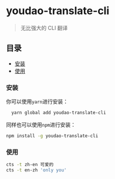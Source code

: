 # youdao-translate-cli

> 无比强大的 CLI 翻译

## 目录

* [安装](#安装)
* [使用](#使用)

### 安装

你可以使用`yarn`进行安装：

```zsh
  yarn global add youdao-translate-cli
```

同样也可以使用`npm`进行安装：

```zsh
npm install -g youdao-translate-cli
```

### 使用

```zsh
cts -t zh-en 可爱的
cts -t en-zh 'only you'
```
